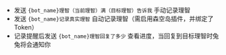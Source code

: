 - 发送 `{bot_name}理智（当前理智）满（目标理智）告诉我` 手动记录理智
- 发送 `{bot_name}记录真实理智` 自动记录理智（需启用森空岛插件，并绑定了 Token）
- 记录提醒后发送 `{bot_name}理智回复了多少` 查看进度，当回复到目标理智时兔兔将会通知你
